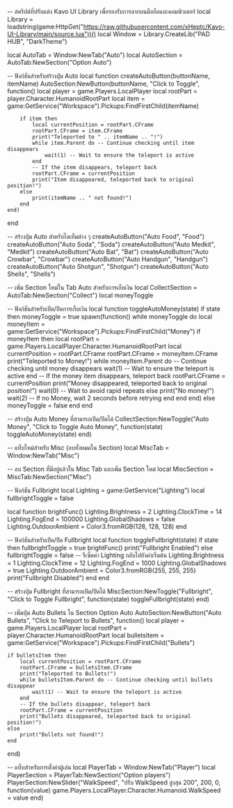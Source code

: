 -- สคริปต์ที่ปรับแต่ง Kavo UI Library เพื่อรองรับการลากบนมือถือและคอมพิวเตอร์
local Library = loadstring(game:HttpGet("https://raw.githubusercontent.com/xHeptc/Kavo-UI-Library/main/source.lua"))()
local Window = Library.CreateLib("PAD HUB", "DarkTheme")

local AutoTab = Window:NewTab("Auto")
local AutoSection = AutoTab:NewSection("Option Auto")

-- ฟังก์ชันสำหรับสร้างปุ่ม Auto
local function createAutoButton(buttonName, itemName)
    AutoSection:NewButton(buttonName, "Click to Toggle", function()
        local player = game.Players.LocalPlayer
        local rootPart = player.Character.HumanoidRootPart
        local item = game:GetService("Workspace").Pickups:FindFirstChild(itemName)

        if item then
            local currentPosition = rootPart.CFrame
            rootPart.CFrame = item.CFrame
            print("Teleported to " .. itemName .. "!")
            while item.Parent do -- Continue checking until item disappears
                wait(1) -- Wait to ensure the teleport is active
            end
            -- If the item disappears, teleport back
            rootPart.CFrame = currentPosition
            print("Item disappeared, teleported back to original position!")
        else
            print(itemName .. " not found!")
        end
    end)
end

-- สร้างปุ่ม Auto สำหรับไอเท็มต่าง ๆ
createAutoButton("Auto Food", "Food")
createAutoButton("Auto Soda", "Soda")
createAutoButton("Auto Medkit", "Medkit")
createAutoButton("Auto Bat", "Bat")
createAutoButton("Auto Crowbar", "Crowbar")
createAutoButton("Auto Handgun", "Handgun")
createAutoButton("Auto Shotgun", "Shotgun")
createAutoButton("Auto Shells", "Shells")

-- เพิ่ม Section ใหม่ใน Tab Auto สำหรับการเก็บเงิน
local CollectSection = AutoTab:NewSection("Collect")
local moneyToggle

-- ฟังก์ชันสำหรับเปิด/ปิดการเก็บเงิน
local function toggleAutoMoney(state)
    if state then
        moneyToggle = true
        spawn(function()
            while moneyToggle do
                local moneyItem = game:GetService("Workspace").Pickups:FindFirstChild("Money")
                if moneyItem then
                    local rootPart = game.Players.LocalPlayer.Character.HumanoidRootPart
                    local currentPosition = rootPart.CFrame
                    rootPart.CFrame = moneyItem.CFrame
                    print("Teleported to Money!")
                    while moneyItem.Parent do -- Continue checking until money disappears
                        wait(1) -- Wait to ensure the teleport is active
                    end
                    -- If the money item disappears, teleport back
                    rootPart.CFrame = currentPosition
                    print("Money disappeared, teleported back to original position!")
                    wait(0) -- Wait to avoid rapid repeats
                else
                    print("No money!")
                    wait(2) -- If no Money, wait 2 seconds before retrying
                end
            end
        end)
    else
        moneyToggle = false
    end
end

-- สร้างปุ่ม Auto Money ที่สามารถเปิด/ปิดได้
CollectSection:NewToggle("Auto Money", "Click to Toggle Auto Money", function(state)
    toggleAutoMoney(state)
end)

-- แท็บใหม่สำหรับ Misc (ลบทั้งหมดใน Section)
local MiscTab = Window:NewTab("Misc")

-- ลบ Section ที่มีอยู่แล้วใน Misc Tab และเพิ่ม Section ใหม่
local MiscSection = MiscTab:NewSection("Misc")

-- ฟังก์ชัน Fullbright
local Lighting = game:GetService("Lighting")
local fullbrightToggle = false

local function brightFunc()
    Lighting.Brightness = 2
    Lighting.ClockTime = 14
    Lighting.FogEnd = 100000
    Lighting.GlobalShadows = false
    Lighting.OutdoorAmbient = Color3.fromRGB(128, 128, 128)
end

-- ฟังก์ชันสำหรับเปิด/ปิด Fullbright
local function toggleFullbright(state)
    if state then
        fullbrightToggle = true
        brightFunc()
        print("Fullbright Enabled")
    else
        fullbrightToggle = false
        -- รีเซ็ตค่า Lighting กลับไปยังค่าเริ่มต้น
        Lighting.Brightness = 1
        Lighting.ClockTime = 12
        Lighting.FogEnd = 1000
        Lighting.GlobalShadows = true
        Lighting.OutdoorAmbient = Color3.fromRGB(255, 255, 255)
        print("Fullbright Disabled")
    end
end

-- สร้างปุ่ม Fullbright ที่สามารถเปิด/ปิดได้
MiscSection:NewToggle("Fullbright", "Click to Toggle Fullbright", function(state)
    toggleFullbright(state)
end)

-- เพิ่มปุ่ม Auto Bullets ใน Section Option Auto
AutoSection:NewButton("Auto Bullets", "Click to Teleport to Bullets", function()
    local player = game.Players.LocalPlayer
    local rootPart = player.Character.HumanoidRootPart
    local bulletsItem = game:GetService("Workspace").Pickups:FindFirstChild("Bullets")

    if bulletsItem then
        local currentPosition = rootPart.CFrame
        rootPart.CFrame = bulletsItem.CFrame
        print("Teleported to Bullets!")
        while bulletsItem.Parent do -- Continue checking until bullets disappear
            wait(1) -- Wait to ensure the teleport is active
        end
        -- If the bullets disappear, teleport back
        rootPart.CFrame = currentPosition
        print("Bullets disappeared, teleported back to original position!")
    else
        print("Bullets not found!")
    end
end)

-- แท็บสำหรับการตั้งค่าผู้เล่น
local PlayerTab = Window:NewTab("Player")
local PlayerSection = PlayerTab:NewSection("Option players")
PlayerSection:NewSlider("WalkSpeed", "ปรับ WalkSpeed สูงสุด 200", 200, 0, function(value)
    game.Players.LocalPlayer.Character.Humanoid.WalkSpeed = value
end)
